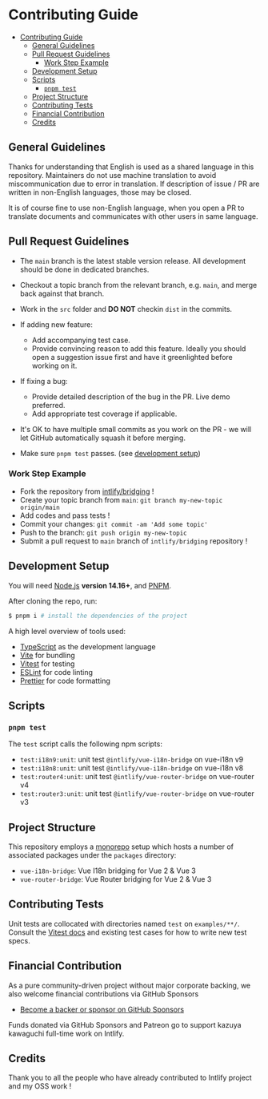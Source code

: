 # Contributing Guide

- [Contributing Guide](#contributing-guide)
  - [General Guidelines](#general-guidelines)
  - [Pull Request Guidelines](#pull-request-guidelines)
    - [Work Step Example](#work-step-example)
  - [Development Setup](#development-setup)
  - [Scripts](#scripts)
    - [`pnpm test`](#pnpm-test)
  - [Project Structure](#project-structure)
  - [Contributing Tests](#contributing-tests)
  - [Financial Contribution](#financial-contribution)
  - [Credits](#credits)

## General Guidelines

Thanks for understanding that English is used as a shared language in this repository.
Maintainers do not use machine translation to avoid miscommunication due to error in translation.
If description of issue / PR are written in non-English languages, those may be closed.

It is of course fine to use non-English language, when you open a PR to translate documents and communicates with other users in same language.

## Pull Request Guidelines

- The `main` branch is the latest stable version release. All development should be done in dedicated branches.

- Checkout a topic branch from the relevant branch, e.g. `main`, and merge back against that branch.

- Work in the `src` folder and **DO NOT** checkin `dist` in the commits.

- If adding new feature:

  - Add accompanying test case.
  - Provide convincing reason to add this feature. Ideally you should open a suggestion issue first and have it greenlighted before working on it.

- If fixing a bug:

  - Provide detailed description of the bug in the PR. Live demo preferred.
  - Add appropriate test coverage if applicable.

- It's OK to have multiple small commits as you work on the PR - we will let GitHub automatically squash it before merging.

- Make sure `pnpm test` passes. (see [development setup](#development-setup))

### Work Step Example

- Fork the repository from [intlify/bridging](https://github.com/intlify/bridging) !
- Create your topic branch from `main`: `git branch my-new-topic origin/main`
- Add codes and pass tests !
- Commit your changes: `git commit -am 'Add some topic'`
- Push to the branch: `git push origin my-new-topic`
- Submit a pull request to `main` branch of `intlify/bridging` repository !

## Development Setup

You will need [Node.js](http://nodejs.org) **version 14.16+**, and [PNPM](https://pnpm.io).

After cloning the repo, run:

```sh
$ pnpm i # install the dependencies of the project
```

A high level overview of tools used:

- [TypeScript](https://www.typescriptlang.org/) as the development language
- [Vite](https://vitejs.dev/) for bundling
- [Vitest](https://vitest.dev/) for testing
- [ESLint](https://eslint.org/) for code linting
- [Prettier](https://prettier.io/) for code formatting

## Scripts

### `pnpm test`

The `test` script calls the following npm scripts:

- `test:i18n9:unit`: unit test `@intlify/vue-i18n-bridge` on vue-i18n v9
- `test:i18n8:unit`: unit test `@intlify/vue-i18n-bridge` on vue-i18n v8
- `test:router4:unit`: unit test `@intlify/vue-router-bridge` on vue-router v4
- `test:router3:unit`: unit test `@intlify/vue-router-bridge` on vue-router v3

## Project Structure

This repository employs a [monorepo](https://en.wikipedia.org/wiki/Monorepo) setup which hosts a number of associated packages under the `packages` directory:

- `vue-i18n-bridge`: Vue I18n bridging for Vue 2 & Vue 3
- `vue-router-bridge`: Vue Router bridging for Vue 2 & Vue 3

## Contributing Tests

Unit tests are collocated with directories named `test` on `examples/**/`. Consult the [Vitest docs](https://vitest.dev/api/) and existing test cases for how to write new test specs.

## Financial Contribution

As a pure community-driven project without major corporate backing, we also welcome financial contributions via GitHub Sponsors

- [Become a backer or sponsor on GitHub Sponsors](https://github.com/sponsors/kazupon)

Funds donated via GitHub Sponsors and Patreon go to support kazuya kawaguchi full-time work on Intlify.

## Credits

Thank you to all the people who have already contributed to Intlify project and my OSS work !
